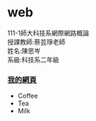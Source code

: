# web
<div>111-1師大科技系網際網路概論</div>
<div>授課教師:蔡芸琤老師</div>
<div>姓名:陳思岑</div>
<div>系級:科技系二年級</div>
<h3><a href="https://ssutsen.github.io/web/mypage%20web1/">我的網頁</a></h3>

<p></p>
<ul>
  <li>Coffee</li>
  <li>Tea</li>
  <li>Milk</li>
</ul>
